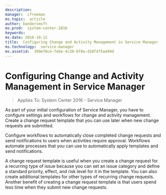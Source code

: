 ```yaml
---
description:  
manager:  cfreeman
ms.topic:  article
author: bandersmsft
ms.prod:  system-center-2016
keywords:  
ms.date: 2016-10-12
title:  Configuring Change and Activity Management in Service Manager
ms.technology:  service-manager
ms.assetid:  399ef0ce-7ebe-4c30-8f8a-d10f475ad49d
---
```


# Configuring Change and Activity Management in Service Manager

>Applies To: System Center 2016 - Service Manager

As part of your initial configuration of Service Manager, you have to configure settings and workflows for change and activity management. Create a change request template that you can use later when new change requests are submitted.

Configure workflows to automatically close completed change requests and send notifications to users when activities require approval. Workflows automate processes that you can use to automatically apply templates and send notifications.

A change request template is useful when you create a change request for a recurring type of issue because you can set an issue category and define a standard priority, effect, and risk level for it in the template. You can also create additional templates for other types of recurring change requests. Another benefit of creating a change request template is that users spend less time when they submit new change requests.
